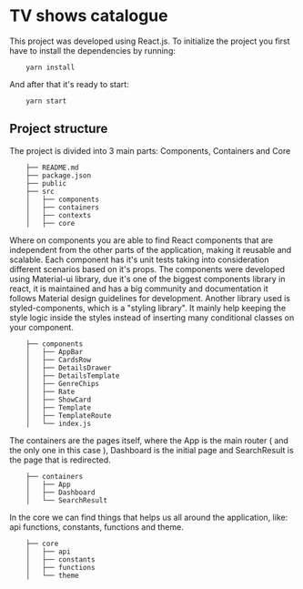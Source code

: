 # TV shows catalogue

This project was developed using React.js.
To initialize the project you first have to install the dependencies by running:

        yarn install

And after that it's ready to start:

        yarn start

## Project structure

The project is divided into 3 main parts: Components, Containers and Core

        ├── README.md
        ├── package.json
        ├── public
        ├── src
        │   ├── components
        │   ├── containers
        │   ├── contexts
        │   ├── core

Where on components you are able to find React components that are independent from the other
parts of the application, making it reusable and scalable. Each component has it's unit tests
taking into consideration different scenarios based on it's props.
The components were developed using Material-ui library, due it's one of the biggest components library in react,
it is maintained and has a big community and documentation it follows Material design guidelines for development.
Another library used is styled-components, which is a "styling library". It mainly help keeping the style logic
inside the styles instead of inserting many conditional classes on your component.

        ├── components
        │   ├── AppBar
        │   ├── CardsRow
        │   ├── DetailsDrawer
        │   ├── DetailsTemplate
        │   ├── GenreChips
        │   ├── Rate
        │   ├── ShowCard
        │   ├── Template
        │   ├── TemplateRoute
        │   └── index.js

The containers are the pages itself, where the App is the main router ( and the only one in this case ),
Dashboard is the initial page and SearchResult is the page that is redirected.

        ├── containers
        │   ├── App
        │   ├── Dashboard
        │   └── SearchResult

In the core we can find things that helps us all around the application, like: api functions,
constants, functions and theme.

        ├── core
        │   ├── api
        │   ├── constants
        │   ├── functions
        │   └── theme
